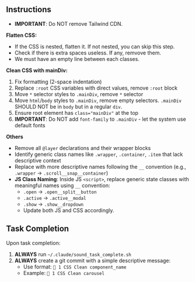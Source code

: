 ## Instructions

- **IMPORTANT**: Do NOT remove Tailwind CDN.


**Flatten CSS:**
- If the CSS is nested, flatten it. If not nested, you can skip this step.
- Check if there is extra spaces useless. If any, remvove them.
- We must have an empty line between each classes.



**Clean CSS with mainDiv:**
1. Fix formatting (2-space indentation)
2. Replace `:root` CSS variables with direct values, remove `:root` block
3. Move `*` selector styles to `.mainDiv`, remove `*` selector
4. Move `html`/`body` styles to `.mainDiv`, remove empty selectors. `.mainDiv` SHOULD NOT be in `body` but in a regular `div`. 
5. Ensure root element has `class="mainDiv"` at the top
6. **IMPORTANT**: Do NOT add `font-family` to `.mainDiv` - let the system use default fonts


**Others**
- Remove all `@layer` declarations and their wrapper blocks
- Identify generic class names like `.wrapper`, `.container`, `.item` that lack descriptive context
- Replace with more descriptive names following the `__` convention (e.g., `.wrapper` → `.scroll__snap__container`)
- **JS Class Naming**: Inside JS `<script>`, replace generic state classes with meaningful names using `__` convention:
  - `.open` → `.open__split__button`
  - `.active` → `.active__modal`
  - `.show` → `.show__dropdown`
  - Update both JS and CSS accordingly.



## Task Completion

Upon task completion:
1. **ALWAYS** run `~/.claude/sound_task_complete.sh`
2. **ALWAYS** create a git commit with a simple descriptive message:
   - Use format: `🤖 1 CSS Clean component_name`
   - Example: `🤖 1 CSS Clean carousel`
